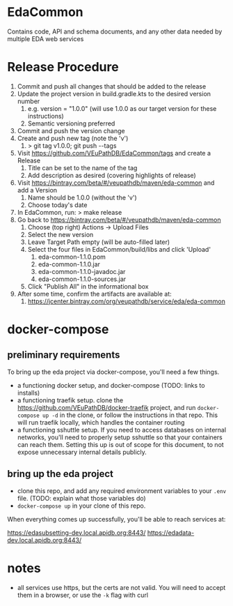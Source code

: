 # EdaCommon
Contains code, API and schema documents, and any other data needed by multiple EDA web services

# Release Procedure

1. Commit and push all changes that should be added to the release
1. Update the project version in build.gradle.kts to the desired version number
    1. e.g. version = "1.0.0" (will use 1.0.0 as our target version for these instructions)
    1. Semantic versioning preferred
1. Commit and push the version change
1. Create and push new tag (note the 'v')
    1. \> git tag v1.0.0; git push --tags
1. Visit https://github.com/VEuPathDB/EdaCommon/tags and create a Release
    1. Title can be set to the name of the tag
    1. Add description as desired (covering highlights of release)
1. Visit https://bintray.com/beta/#/veupathdb/maven/eda-common and add a Version
    1. Name should be 1.0.0 (without the 'v')
    1. Choose today's date
1. In EdaCommon, run: \> make release
1. Go back to https://bintray.com/beta/#/veupathdb/maven/eda-common
    1. Choose (top right) Actions -> Upload Files
    1. Select the new version
    1. Leave Target Path empty (will be auto-filled later)
    1. Select the four files in EdaCommon/build/libs and click 'Upload'
        1. eda-common-1.1.0.pom
        1. eda-common-1.1.0.jar
        1. eda-common-1.1.0-javadoc.jar
        1. eda-common-1.1.0-sources.jar
    1. Click "Publish All" in the informational box
1. After some time, confirm the artifacts are available at:
    1. https://jcenter.bintray.com/org/veupathdb/service/eda/eda-common

# docker-compose

## preliminary requirements

To bring up the eda project via docker-compose, you'll need a few things.

* a functioning docker setup, and docker-compose (TODO: links to installs)
* a functioning traefik setup.  clone the https://github.com/VEuPathDB/docker-traefik project, and run `docker-compose up -d` in the clone, or follow the instructions in that repo.  This will run traefik locally, which handles the container routing
* a functioning sshuttle setup.  If you need to access databases on internal networks, you'll need to properly setup sshuttle so that your containers can reach them.  Setting this up is out of scope for this document, to not expose unnecessary internal details publicly.

## bring up the eda project

* clone this repo, and add any required environment variables to your `.env` file. (TODO: explain what those variables do)
* `docker-compose up` in your clone of this repo.


When everything comes up successfully, you'll be able to reach services at:

https://edasubsetting-dev.local.apidb.org:8443/
https://edadata-dev.local.apidb.org:8443/

# notes

* all services use https, but the certs are not valid.  You will need to accept them in a browser, or use the `-k` flag with curl


